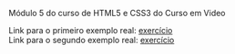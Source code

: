 Módulo 5 do curso de HTML5 e CSS3 do Curso em Video

Link para o primeiro exemplo real: <a href="capítulo-27/menuResponsivoFlexbox/html/index.html">exercício</a><br>
Link para o segundo exemplo real: <a href="capítulo-27/praticaQuebraDeConteudo/html/index.html">exercício</a>
